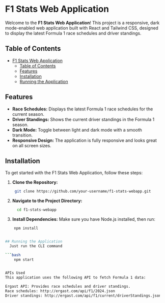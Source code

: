 # F1 Stats Web Application

Welcome to the **F1 Stats Web Application**! This project is a responsive, dark mode-enabled web application built with React and Tailwind CSS, designed to display the latest Formula 1 race schedules and driver standings.

## Table of Contents

- [F1 Stats Web Application](#f1-stats-web-application)
  - [Table of Contents](#table-of-contents)
  - [Features](#features)
  - [Installation](#installation)
  - [Running the Application](#running-the-application)

## Features

- **Race Schedules:** Displays the latest Formula 1 race schedules for the current season.
- **Driver Standings:** Shows the current driver standings in the Formula 1 season.
- **Dark Mode:** Toggle between light and dark mode with a smooth transition.
- **Responsive Design:** The application is fully responsive and looks great on all screen sizes.

## Installation

To get started with the F1 Stats Web Application, follow these steps:

1. **Clone the Repository:**

   ```bash
    git clone https://github.com/your-username/f1-stats-webapp.git

2. **Navigate to the Project Directory:**
    ```bash
      cd f1-stats-webapp

3. **Install Dependencies:**
    Make sure you have Node.js installed, then run:
```bash
    npm install


## Running the Application
  Just run the CLI command

```bash
    npm start
    

APIs Used
This application uses the following API to fetch Formula 1 data:

Ergast API: Provides race schedules and driver standings.
Race schedules: http://ergast.com/api/f1/2024.json
Driver standings: http://ergast.com/api/f1/current/driverStandings.json
